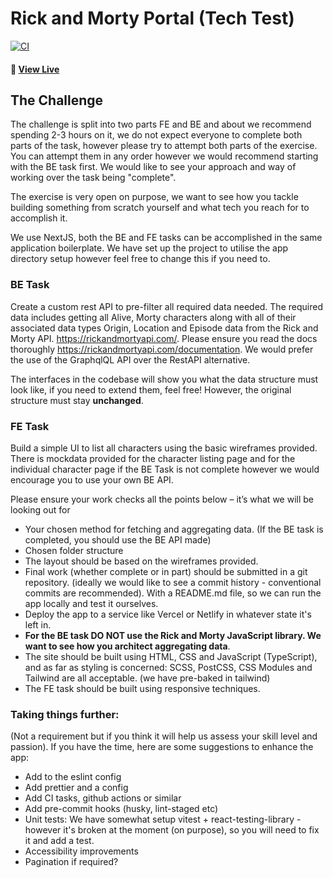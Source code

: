 # Rick and Morty Portal (Tech Test)

[![CI](https://github.com/ruiined/rick-and-morty-portal/actions/workflows/CI.yml/badge.svg)](https://github.com/ruiined/rick-and-morty-portal/actions/workflows/CI.yml)

#### **🚀 [View Live](https://65a334d585c506209136d7e8--stunning-baklava-81ee73.netlify.app/)**

## The Challenge

The challenge is split into two parts FE and BE and about we recommend spending 2-3 hours on it, we do not expect everyone to complete both parts of the task, however please try to attempt both parts of the exercise. You can attempt them in any order however we would recommend starting with the BE task first. We would like to see your approach and way of working over the task being "complete".

The exercise is very open on purpose, we want to see how you tackle building something from scratch yourself and what tech you reach for to accomplish it.

We use NextJS, both the BE and FE tasks can be accomplished in the same application boilerplate. We have set up the project to utilise the app directory setup however feel free to change this if you need to.

### BE Task

Create a custom rest API to pre-filter all required data needed. The required data includes getting all Alive, Morty characters along with all of their associated data types Origin, Location and Episode data from the Rick and Morty API. https://rickandmortyapi.com/. Please ensure you read the docs thoroughly https://rickandmortyapi.com/documentation. We would prefer the use of the GraphqlQL API over the RestAPI alternative.

The interfaces in the codebase will show you what the data structure must look like, if you need to extend them, feel free! However, the original structure must stay **unchanged**.

### FE Task

Build a simple UI to list all characters using the basic wireframes provided. There is mockdata provided for the character listing page and for the individual character page if the BE Task is not complete however we would encourage you to use your own BE API.

Please ensure your work checks all the points below – it’s what we will be looking out for

- Your chosen method for fetching and aggregating data. (If the BE task is completed, you should use the BE API made)
- Chosen folder structure
- The layout should be based on the wireframes provided.
- Final work (whether complete or in part) should be submitted in a git repository. (ideally we would like to see a commit history - conventional commits are recommended). With a README.md file, so we can run the app locally and test it ourselves.
- Deploy the app to a service like Vercel or Netlify in whatever state it's left in.
- **For the BE task DO NOT use the Rick and Morty JavaScript library. We want to see how you architect aggregating data**.
- The site should be built using HTML, CSS and JavaScript (TypeScript), and as far as styling is concerned: SCSS, PostCSS, CSS Modules and Tailwind are all acceptable. (we have pre-baked in tailwind)
- The FE task should be built using responsive techniques.

### Taking things further:

(Not a requirement but if you think it will help us assess your skill level and passion). If you have the time, here are some suggestions to enhance the app:

- Add to the eslint config
- Add prettier and a config
- Add CI tasks, github actions or similar
- Add pre-commit hooks (husky, lint-staged etc)
- Unit tests: We have somewhat setup vitest + react-testing-library - however it's broken at the moment (on purpose), so you will need to fix it and add a test.
- Accessibility improvements
- Pagination if required?
